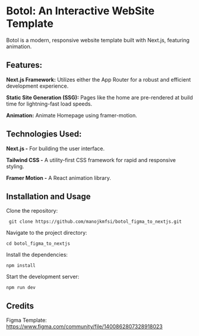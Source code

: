 # Botol: An Interactive WebSite Template

Botol is a modern, responsive website template built with Next.js, featuring animation.

## Features:

**Next.js Framework:** Utilizes either the App Router for a robust and efficient development experience.

**Static Site Generation (SSG):** Pages like the home are pre-rendered at build time for lightning-fast load speeds.

**Animation:** Animate Homepage using framer-motion.

## Technologies Used:

**Next.js -** For building the user interface.

**Tailwind CSS -** A utility-first CSS framework for rapid and responsive styling.

**Framer Motion -** A React animation library.

## Installation and Usage

Clone the repository:

     git clone https://github.com/manojkmfsi/botol_figma_to_nextjs.git

Navigate to the project directory:

    cd botol_figma_to_nextjs

Install the dependencies:

    npm install

Start the development server:

    npm run dev

## Credits

Figma Template: https://www.figma.com/community/file/1400862807328918023
